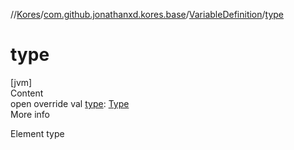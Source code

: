 //[Kores](../../index.md)/[com.github.jonathanxd.kores.base](../index.md)/[VariableDefinition](index.md)/[type](type.md)



# type  
[jvm]  
Content  
open override val [type](type.md): [Type](https://docs.oracle.com/javase/8/docs/api/java/lang/reflect/Type.html)  
More info  


Element type

  



